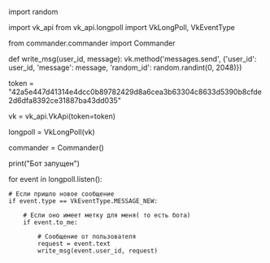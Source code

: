 import random

import vk_api
from vk_api.longpoll import VkLongPoll, VkEventType

from commander.commander import Commander

def write_msg(user_id, message):
    vk.method('messages.send', {'user_id': user_id, 'message': message, 'random_id': random.randint(0, 2048)})

token = "42a5e447d41314e4dcc0b89782429d8a6cea3b63304c8633d5390b8cfde2d6dfa8392ce31887ba43dd035"

vk = vk_api.VkApi(token=token)

longpoll = VkLongPoll(vk)

commander = Commander()

print("Бот запущен")

for event in longpoll.listen():

    # Если пришло новое сообщение
    if event.type == VkEventType.MESSAGE_NEW:

        # Если оно имеет метку для меня( то есть бота)
        if event.to_me:

            # Сообщение от пользователя
            request = event.text
            write_msg(event.user_id, request)
